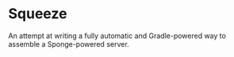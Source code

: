 Squeeze
=======

An attempt at writing a fully automatic and Gradle-powered way to assemble a Sponge-powered server.